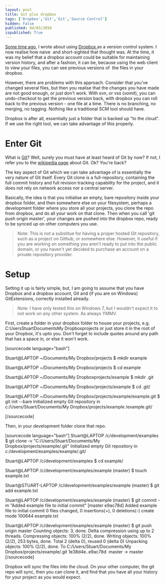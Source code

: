 ```yaml
---
layout: post
title: Git plus dropbox
tags: ['Dropbox','Git','Git','Source Control']
hidden: False
published: 04/03/2010
ispublished: True
---
```

<a title="Link to earlier blog post." href="http://temporalcohesion.co.uk/2008/08/29/source-control-using-dropbox/" target="_self">Some time ago</a>, I wrote about using <a title="Link to dropbox.com" href="https://www.dropbox.com/" target="_blank">Dropbox </a>as a version control system. I now realise how naive  and short-sighted that thought was. At the time, it was my belief that a dropbox account could be suitable for maintaining version history, and after a fashion, it can be, because using the web client to view your files, you can see previous versions of  the files in your dropbox.

However, there are problems with this approach. Consider that you've changed several files, but then you realise that the changes you have made are not good enough, or just don't work. With svn, or vss (*vomit*), you can undo-checkout to get the previous version back, with dropbox you can roll back to the previous version - one file at a time. There is no branching, no merging, no tagging. Nothing like a traditional SCM tool should have.

Dropbox is after all, essentially just a folder that is backed up "to the cloud". If we use the right tool, we can take advantage of this properly.
<h1>Enter Git</h1>
What is <a title="Git SCM" href="http://git-scm.com/" target="_blank">Git</a>? Well, surely you must have at least heard of Git by now? If not, I refer you to the <a title="Wikipedia article about git" href="http://en.wikipedia.org/wiki/Git_(software)" target="_blank">wikipedia page</a> about Git. Ok? You're back?

The key aspect of Git which we can take advantage of is essentially the very nature of Git itself. Every Git clone is a full-repository, containing the full commit  history and full revision tracking capability for the project, and it does not rely on network access nor a central server.

Basically, the idea is that you initialise an empty, bare repository inside your dropbox folder, and then somewhere else on your filesystem, perhaps a development folder where you store all your projects, you clone the repo from dropbox, and do all your work on that clone. Then when you call 'git push origin master', your changes are pushed into the dropbox repo, ready to be synced up on other computers you use.
<blockquote>Note: This is not a substitue for having a proper hosted Git repository, such as a project on Github, or somewhere else. However, it useful if you are working on something you aren't ready to put into the public domain, or you haven't yet decided to purchase an account on a private repository provider.</blockquote>
<h1>Setup</h1>
Setting it up is fairly simple, but, I am going to assume that you have Dropbox and a dropbox account, Git and (if you are on Windows) GitExtensions, correctly installed already.
<blockquote>Note: I have only tested this on Windows 7, but I wouldn't expect it to not work on any other system. As always YMMV.</blockquote>
First, create a folder in your dropbox folder to house your projects, e.g. C:UsersStuartDocumentsMy Dropboxprojects or just store it in the root of your Dropbox, it's upto you. Don't forget to include quotes around any path that has a space in, or else it won't work.

[sourcecode language="bash"]

Stuart@LAPTOP ~/Documents/My Dropbox/projects
$ mkdir example

Stuart@LAPTOP ~/Documents/My Dropbox/projects
$ cd example

Stuart@LAPTOP ~/Documents/My Dropboxprojects/example
$ mkdir .git

Stuart@LAPTOP ~/Documents/My Dropbox/projects/example
$ cd .git/

Stuart@LAPTOP ~/Documents/My Dropbox/projects/example/example.git
$ git init --bare
Initialized empty Git repository in c:/Users/Stuart/Documents/My Dropbox/projects/example
/example.git/

[/sourcecode]

Then, in your development folder clone that repo.

[sourcecode language="bash"]
Stuart@LAPTOP /c/development/examples
$ git clone -v &quot;C:/Users/Stuart/Documents/My Dropbox/projects/example/.git&quot;
Initialized empty Git repository in c:/development/examples/example/.git/

Stuart@LAPTOP /c/development/examples
$ cd example/

Stuart@LAPTOP /c/development/examples/example (master)
$ touch example.txt

Stuart@STUART-LAPTOP /c/development/examples/example (master)
$ git add example.txt

Stuart@LAPTOP /c/development/examples/example (master)
$ git commit -m &quot;Added example file to initial commit&quot;
[master e9ac78d] Added example file to initial commit
 0 files changed, 0 insertions(+), 0 deletions(-)
 create mode 100644 example.txt

Stuart@LAPTOP /c/development/examples/example (master)
$ git push origin master
Counting objects: 3, done.
Delta compression using up to 2 threads.
Compressing objects: 100% (2/2), done.
Writing objects: 100% (2/2), 253 bytes, done.
Total 2 (delta 0), reused 0 (delta 0)
Unpacking objects: 100% (2/2), done.
To C:/Users/Stuart/Documents/My Dropbox/projects/example/.git
 1e38d4e..e9ac78d  master -&gt; master
[/sourcecode]

Dropbox will sync the files into the cloud. On your other computer, the git repo will sync, then you can clone it, and find that you have all your history for your project as you would expect.
